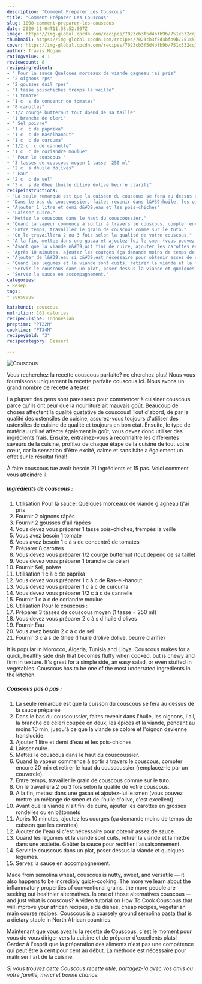 ```yaml
---
description: "Comment Préparer Les Couscous"
title: "Comment Préparer Les Couscous"
slug: 1000-comment-preparer-les-couscous
date: 2020-11-04T11:58:52.007Z
image: https://img-global.cpcdn.com/recipes/7023cb3f5d4bfb9b/751x532cq70/couscous-photo-principale-de-la-recette.jpg
thumbnail: https://img-global.cpcdn.com/recipes/7023cb3f5d4bfb9b/751x532cq70/couscous-photo-principale-de-la-recette.jpg
cover: https://img-global.cpcdn.com/recipes/7023cb3f5d4bfb9b/751x532cq70/couscous-photo-principale-de-la-recette.jpg
author: Travis Hogan
ratingvalue: 4.1
reviewcount: 8
recipeingredient:
- " Pour la sauce Quelques morceaux de viande gagneau jai pris"
- "2 oignons rps"
- "2 gousses dail rpes"
- "1 tasse poischiches tremps la veille"
- "1 tomate"
- "1 c  s de concentr de tomates"
- "8 carottes"
- "1/2 courge butternut tout dpend de sa taille"
- "1 branche de cleri"
- " Sel poivre"
- "1 c  c de paprika"
- "1 c  c de Raselhanout"
- "1 c  c de curcuma"
- "1/2 c  c de cannelle"
- "1 c  c de coriandre moulue"
- " Pour le couscous "
- "3 tasses de couscous moyen 1 tasse  250 ml"
- "2 c  s dhuile dolives"
- " Eau"
- "2 c  c de sel"
- "3 c  s de Ghee lhuile dolive dolive beurre clarifi"
recipeinstructions:
- "La seule remarque est que la cuisson du couscous se fera au dessus de la sauce préparée"
- "Dans le bas du couscoussier, faites revenir dans l&#39;huile, les oignons, l&#39;ail, la branche de céleri coupée en deux, les épices et la viande, pendant au moins 10 min, jusqu&#39;à ce que la viande se colore et l&#39;oignon devienne translucide."
- "Ajouter 1 litre et demi d&#39;eau et les pois-chiches"
- "Laisser cuire."
- "Mettez le couscous dans le haut du couscoussier."
- "Quand la vapeur commence à sortir à travers le couscous, compter encore 20 min et retirer le haut du couscoussier (remplacez-le par un couvercle)."
- "Entre temps, travailler le grain de couscous comme sur le tuto."
- "On le travaillera 2 ou 3 fois selon la qualité de votre couscous."
- "A la fin, mettez dans une gasaa et ajoutez-lui le smen (vous pouvez mettre un mélange de smen et de l&#39;huile d&#39;olive, c&#39;est excellent)"
- "Avant que la viande n&#39;ait fini de cuire, ajouter les carottes en grosses rondelles ou en bâtonnets"
- "Après 10 minutes, ajoutez les courges (ça demande moins de temps de cuisson que les carottes)"
- "Ajouter de l&#39;eau si c&#39;est nécessaire pour obtenir assez de sauce."
- "Quand les légumes et la viande sont cuits, retirer la viande et la mettre dans une assiette. Goûter la sauce pour rectifier l&#39;assaisonnement."
- "Servir le couscous dans un plat, poser dessus la viande et quelques légumes."
- "Servez la sauce en accompagnement."
categories:
- Resep
tags:
- couscous

katakunci: couscous 
nutrition: 161 calories
recipecuisine: Indonesian
preptime: "PT22M"
cooktime: "PT34M"
recipeyield: "3"
recipecategory: Dessert

---
```



![Couscous](https://img-global.cpcdn.com/recipes/7023cb3f5d4bfb9b/751x532cq70/couscous-photo-principale-de-la-recette.jpg)

Vous recherchez la recette couscous parfaite? ne cherchez plus! Nous vous fournissons uniquement la recette parfaite couscous ici. Nous avons un grand nombre de recette à tester.

La plupart des gens sont paresseux pour commencer à cuisiner couscous parce qu'ils ont peur que la nourriture ait mauvais goût. Beaucoup de choses affectent la qualité gustative de couscous! Tout d'abord, de par la qualité des ustensiles de cuisine, assurez-vous toujours d'utiliser des ustensiles de cuisine de qualité et toujours en bon état. Ensuite, le type de matériau utilisé affecte également le goût, vous devez donc utiliser des ingrédients frais. Ensuite, entraînez-vous à reconnaître les différentes saveurs de la cuisine, profitez de chaque étape de la cuisine de tout votre cœur, car la sensation d'être excité, calme et sans hâte a également un effet sur le résultat final!

<!--inarticleads1-->

À faire couscous tue avoir besoin 21 Ingrédients et 15 pas. Voici comment vous atteindre il.

##### Ingrédients de couscous :

1. Utilisation  Pour la sauce: Quelques morceaux de viande g&#39;agneau (j&#39;ai pris
1. Fournir 2 oignons râpés
1. Fournir 2 gousses d&#39;ail râpées
1. Vous devez vous préparer 1 tasse pois-chiches, trempés la veille
1. Vous avez besoin 1 tomate
1. Vous avez besoin 1 c à s de concentré de tomates
1. Préparer 8 carottes
1. Vous devez vous préparer 1/2 courge butternut (tout dépend de sa taille)
1. Vous devez vous préparer 1 branche de céleri
1. Fournir  Sel, poivre
1. Utilisation 1 c à c de paprika
1. Vous devez vous préparer 1 c à c de Ras-el-hanout
1. Vous devez vous préparer 1 c à c de curcuma
1. Vous devez vous préparer 1/2 c à c de cannelle
1. Fournir 1 c à c de coriandre moulue
1. Utilisation  Pour le couscous :
1. Préparer 3 tasses de couscous moyen (1 tasse = 250 ml)
1. Vous devez vous préparer 2 c à s d&#39;huile d&#39;olives
1. Fournir  Eau
1. Vous avez besoin 2 c à c de sel
1. Fournir 3 c à s de Ghee (l&#39;huile d&#39;olive dolive, beurre clarifié)


It is popular in Morocco, Algeria, Tunisia and Libya. Couscous makes for a quick, healthy side dish that becomes fluffy when cooked, but is chewy and firm in texture. It&#39;s great for a simple side, an easy salad, or even stuffed in vegetables. Couscous has to be one of the most underrated ingredients in the kitchen. 

<!--inarticleads2-->

##### Couscous pas à pas :

1. La seule remarque est que la cuisson du couscous se fera au dessus de la sauce préparée
1. Dans le bas du couscoussier, faites revenir dans l&#39;huile, les oignons, l&#39;ail, la branche de céleri coupée en deux, les épices et la viande, pendant au moins 10 min, jusqu&#39;à ce que la viande se colore et l&#39;oignon devienne translucide.
1. Ajouter 1 litre et demi d&#39;eau et les pois-chiches
1. Laisser cuire.
1. Mettez le couscous dans le haut du couscoussier.
1. Quand la vapeur commence à sortir à travers le couscous, compter encore 20 min et retirer le haut du couscoussier (remplacez-le par un couvercle).
1. Entre temps, travailler le grain de couscous comme sur le tuto.
1. On le travaillera 2 ou 3 fois selon la qualité de votre couscous.
1. A la fin, mettez dans une gasaa et ajoutez-lui le smen (vous pouvez mettre un mélange de smen et de l&#39;huile d&#39;olive, c&#39;est excellent)
1. Avant que la viande n&#39;ait fini de cuire, ajouter les carottes en grosses rondelles ou en bâtonnets
1. Après 10 minutes, ajoutez les courges (ça demande moins de temps de cuisson que les carottes)
1. Ajouter de l&#39;eau si c&#39;est nécessaire pour obtenir assez de sauce.
1. Quand les légumes et la viande sont cuits, retirer la viande et la mettre dans une assiette. Goûter la sauce pour rectifier l&#39;assaisonnement.
1. Servir le couscous dans un plat, poser dessus la viande et quelques légumes.
1. Servez la sauce en accompagnement.


Made from semolina wheat, couscous is nutty, sweet, and versatile — it also happens to be incredibly quick-cooking. The more we learn about the inflammatory properties of conventional grains, the more people are seeking out healthier alternatives. Is one of those alternatives couscous — and just what is couscous? A video tutorial on How To Cook Couscous that will improve your african recipes, side dishes, cheap recipes, vegetarian main course recipes. Couscous is a coarsely ground semolina pasta that is a dietary staple in North African countries. 

<!--inarticleads1-->

<p>
Maintenant que vous avez lu la recette de Couscous, c'est le moment pour vous de vous diriger vers la cuisine et de préparer d'excellents plats! Gardez à l'esprit que la préparation des aliments n'est pas une compétence qui peut être à cent pour cent au début. La méthode est nécessaire pour maîtriser l'art de la cuisine.
</p>

<p>
<i>Si vous trouvez cette Couscous recette utile, partagez-la avec vos amis ou votre famille, merci et bonne chance.</i>
</p>
